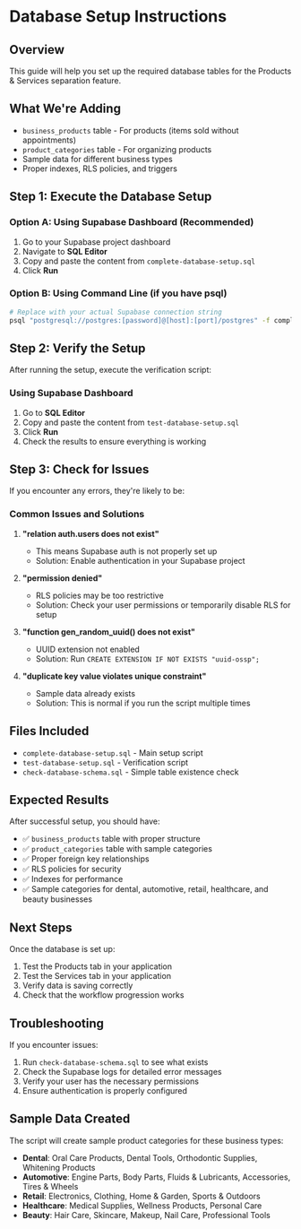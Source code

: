 # Database Setup Instructions

## Overview
This guide will help you set up the required database tables for the Products & Services separation feature.

## What We're Adding
- `business_products` table - For products (items sold without appointments)
- `product_categories` table - For organizing products
- Sample data for different business types
- Proper indexes, RLS policies, and triggers

## Step 1: Execute the Database Setup

### Option A: Using Supabase Dashboard (Recommended)
1. Go to your Supabase project dashboard
2. Navigate to **SQL Editor**
3. Copy and paste the content from `complete-database-setup.sql`
4. Click **Run**

### Option B: Using Command Line (if you have psql)
```bash
# Replace with your actual Supabase connection string
psql "postgresql://postgres:[password]@[host]:[port]/postgres" -f complete-database-setup.sql
```

## Step 2: Verify the Setup

After running the setup, execute the verification script:

### Using Supabase Dashboard
1. Go to **SQL Editor**
2. Copy and paste the content from `test-database-setup.sql`
3. Click **Run**
4. Check the results to ensure everything is working

## Step 3: Check for Issues

If you encounter any errors, they're likely to be:

### Common Issues and Solutions

1. **"relation auth.users does not exist"**
   - This means Supabase auth is not properly set up
   - Solution: Enable authentication in your Supabase project

2. **"permission denied"**
   - RLS policies may be too restrictive
   - Solution: Check your user permissions or temporarily disable RLS for setup

3. **"function gen_random_uuid() does not exist"**
   - UUID extension not enabled
   - Solution: Run `CREATE EXTENSION IF NOT EXISTS "uuid-ossp";`

4. **"duplicate key value violates unique constraint"**
   - Sample data already exists
   - Solution: This is normal if you run the script multiple times

## Files Included

- `complete-database-setup.sql` - Main setup script
- `test-database-setup.sql` - Verification script
- `check-database-schema.sql` - Simple table existence check

## Expected Results

After successful setup, you should have:
- ✅ `business_products` table with proper structure
- ✅ `product_categories` table with sample categories
- ✅ Proper foreign key relationships
- ✅ RLS policies for security
- ✅ Indexes for performance
- ✅ Sample categories for dental, automotive, retail, healthcare, and beauty businesses

## Next Steps

Once the database is set up:
1. Test the Products tab in your application
2. Test the Services tab in your application
3. Verify data is saving correctly
4. Check that the workflow progression works

## Troubleshooting

If you encounter issues:
1. Run `check-database-schema.sql` to see what exists
2. Check the Supabase logs for detailed error messages
3. Verify your user has the necessary permissions
4. Ensure authentication is properly configured

## Sample Data Created

The script will create sample product categories for these business types:
- **Dental**: Oral Care Products, Dental Tools, Orthodontic Supplies, Whitening Products
- **Automotive**: Engine Parts, Body Parts, Fluids & Lubricants, Accessories, Tires & Wheels
- **Retail**: Electronics, Clothing, Home & Garden, Sports & Outdoors
- **Healthcare**: Medical Supplies, Wellness Products, Personal Care
- **Beauty**: Hair Care, Skincare, Makeup, Nail Care, Professional Tools